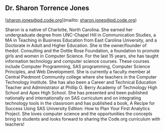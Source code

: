 ## Dr. Sharon Torrence Jones

[sharon.jones@pd.code.org](mailto: sharon.jones@pd.code.org)

Sharon is a native of Charlotte, North Carolina. She earned her undergraduate degree from UNC-Chapel Hill in Communication Studies, a MA in Teaching in Business Education from East Carolina University, and a Doctorate in Adult and Higher Education. She is the owner/founder of thedot. Consulting and the Dottie Rose Foundation, a foundation to promote girls and women in Computer Science. For the last 15 years, she has taught information technology and computer science courses. These courses include Computer Programming, SAS programming, Computer Science Principles, and Web Development. She is currently a faculty member at Central Piedmont Community college where she teachers in the Computer Technology Institute. She has also been a Career and Technical Education Teacher and Administrator at Phillip O. Berry Academy of Technology High School and Apex High School. She has presented and been published nationally and internationally on SAS curriculum and on integrating technology tools in the classroom and has published a book, A Recipe for Success Using SAS University Edition: How to Plan Your First Analytics Project. She loves computer science and the opportunities the concepts bring to students and looks forward to sharing the Code.org curriculum with teachers!
